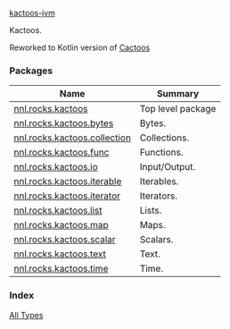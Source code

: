 [kactoos-jvm](./index.md)

Kactoos.

Reworked to Kotlin version of [Cactoos](http://www.cactoos.org)

### Packages

| Name | Summary |
|---|---|
| [nnl.rocks.kactoos](nnl.rocks.kactoos/index.md) | Top level package |
| [nnl.rocks.kactoos.bytes](nnl.rocks.kactoos.bytes/index.md) | Bytes. |
| [nnl.rocks.kactoos.collection](nnl.rocks.kactoos.collection/index.md) | Collections. |
| [nnl.rocks.kactoos.func](nnl.rocks.kactoos.func/index.md) | Functions. |
| [nnl.rocks.kactoos.io](nnl.rocks.kactoos.io/index.md) | Input/Output. |
| [nnl.rocks.kactoos.iterable](nnl.rocks.kactoos.iterable/index.md) | Iterables. |
| [nnl.rocks.kactoos.iterator](nnl.rocks.kactoos.iterator/index.md) | Iterators. |
| [nnl.rocks.kactoos.list](nnl.rocks.kactoos.list/index.md) | Lists. |
| [nnl.rocks.kactoos.map](nnl.rocks.kactoos.map/index.md) | Maps. |
| [nnl.rocks.kactoos.scalar](nnl.rocks.kactoos.scalar/index.md) | Scalars. |
| [nnl.rocks.kactoos.text](nnl.rocks.kactoos.text/index.md) | Text. |
| [nnl.rocks.kactoos.time](nnl.rocks.kactoos.time/index.md) | Time. |

### Index

[All Types](alltypes/index.md)
